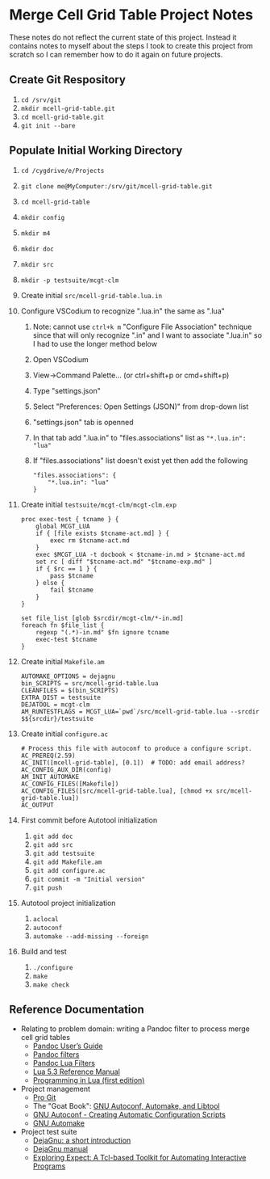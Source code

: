 <!--
SPDX-FileCopyrightText: 2021 Michael Webster
SPDX-FileCopyrightText: 2021 Western Digital Corporation or its affiliates

SPDX-License-Identifier: GPL-3.0-or-later
-->

Merge Cell Grid Table Project Notes
===================================

These notes do not reflect the current state of this project.  Instead it
contains notes to myself about the steps I took to create this project from
scratch so I can remember how to do it again on future projects.


Create Git Respository
----------------------

1. `cd /srv/git`
2. `mkdir mcell-grid-table.git`
3. `cd mcell-grid-table.git`
4. `git init --bare`


Populate Initial Working Directory
----------------------------------

1. `cd /cygdrive/e/Projects`
2. `git clone me@MyComputer:/srv/git/mcell-grid-table.git`
3. `cd mcell-grid-table`
4. `mkdir config`
5. `mkdir m4`
6. `mkdir doc`
7. `mkdir src`
8. `mkdir -p testsuite/mcgt-clm`
9. Create initial `src/mcell-grid-table.lua.in`
10. Configure VSCodium to recognize ".lua.in" the same as ".lua"
    1. Note: cannot use `ctrl+k m` "Configure File Association" technique since
       that will only recognize ".in" and I want to associate ".lua.in" so I
       had to use the longer method below
    2. Open VSCodium
    3. View->Command Palette... (or ctrl+shift+p or cmd+shift+p)
    4. Type "settings.json"
    5. Select "Preferences: Open Settings (JSON)" from drop-down list
    6. "settings.json" tab is openned
    7. In that tab add ".lua.in" to "files.associations" list as `"*.lua.in": "lua"`
    8. If "files.associations" list doesn't exist yet then add the following
       
       ~~~
       "files.associations": {
           "*.lua.in": "lua"
       }
       ~~~

11. Create initial `testsuite/mcgt-clm/mcgt-clm.exp`

    ~~~
    proc exec-test { tcname } {
        global MCGT_LUA
        if { [file exists $tcname-act.md] } {
            exec rm $tcname-act.md
        }
        exec $MCGT_LUA -t docbook < $tcname-in.md > $tcname-act.md
        set rc [ diff "$tcname-act.md" "$tcname-exp.md" ]
        if { $rc == 1 } {
            pass $tcname
        } else {
            fail $tcname
        }
    }
    
    set file_list [glob $srcdir/mcgt-clm/*-in.md]
    foreach fn $file_list {
        regexp "(.*)-in.md" $fn ignore tcname
        exec-test $tcname
    }
    ~~~

12. Create initial `Makefile.am`

    ~~~
    AUTOMAKE_OPTIONS = dejagnu
    bin_SCRIPTS = src/mcell-grid-table.lua
    CLEANFILES = $(bin_SCRIPTS)
    EXTRA_DIST = testsuite
    DEJATOOL = mcgt-clm
    AM_RUNTESTFLAGS = MCGT_LUA=`pwd`/src/mcell-grid-table.lua --srcdir $${srcdir}/testsuite
    ~~~

13. Create initial `configure.ac`

    ~~~
    # Process this file with autoconf to produce a configure script.
    AC_PREREQ(2.59)
    AC_INIT([mcell-grid-table], [0.1])  # TODO: add email address?
    AC_CONFIG_AUX_DIR(config)
    AM_INIT_AUTOMAKE
    AC_CONFIG_FILES([Makefile])
    AC_CONFIG_FILES([src/mcell-grid-table.lua], [chmod +x src/mcell-grid-table.lua])
    AC_OUTPUT
    ~~~

14. First commit before Autotool initialization
    1. `git add doc`
    2. `git add src`
    3. `git add testsuite`
    4. `git add Makefile.am`
    5. `git add configure.ac`
    6. `git commit -m "Initial version"`
    7. `git push`
15. Autotool project initialization
    1. `aclocal`
    2. `autoconf`
    3. `automake --add-missing --foreign`
16. Build and test
    1. `./configure`
    2. `make`
    3. `make check`


Reference Documentation
-----------------------

- Relating to problem domain: writing a Pandoc filter to process merge cell grid tables
    - [Pandoc User’s Guide](https://pandoc.org/MANUAL.html)
    - [Pandoc filters](https://pandoc.org/filters.html)
    - [Pandoc Lua Filters](https://pandoc.org/lua-filters.html)
    - [Lua 5.3 Reference Manual](https://www.lua.org/manual/5.3/)
    - [Programming in Lua (first edition)](https://www.lua.org/pil/contents.html)
- Project management
    - [Pro Git](https://github.com/progit/progit2/releases/download/2.1.224/progit.pdf)
    - The "Goat Book": [GNU Autoconf, Automake, and Libtool](https://www.sourceware.org/autobook/)
    - [GNU Autoconf - Creating Automatic Configuration Scripts](https://www.gnu.org/software/autoconf/manual/)
    - [GNU Automake](https://www.gnu.org/software/automake/manual/)
- Project test suite
    - [DejaGnu: a short introduction](http://www.scarpaz.com/Documents/dejagnu.pdf)
    - [DejaGnu manual](https://www.gnu.org/software/dejagnu/manual/index.html)
    - [Exploring Expect: A Tcl-based Toolkit for Automating Interactive Programs](http://shop.oreilly.com/product/9781565920903.do)

